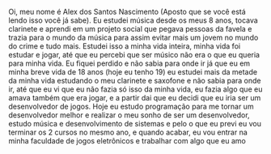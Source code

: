 Oi, meu nome é Alex dos Santos Nascimento (Aposto que se você está lendo isso você já sabe).
Eu estudei música desde os meus 8 anos, tocava clarinete e aprendi em um projeto social que pegava pessoas da favela e trazia para o mundo da música para assim evitar mais um jovem no mundo do crime e tudo mais.
Estudei isso a minha vida inteira, minha vida foi estudar e jogar, até que eu percebi que ser músico não era o que eu queria para minha vida. Eu fiquei perdido e não sabia para onde ir já que eu em minha breve vida de 18 anos (hoje eu tenho 19) eu estudei mais da metade da minha vida estudando o meu clarinete e saxofone e não sabia para onde ir, até que eu vi que eu não fazia só isso da minha vida, eu fazia algo que eu amava também que era jogar, e a partir dai que eu decidi que eu iria ser um desenvolvedor de jogos.
Hoje eu estudo programação para me tornar um desenvolvedor melhor e realizar o meu sonho de ser um desenvolvedor, estudo música e desenvolvimento de sistemas e pelo o que eu previ eu vou terminar os 2 cursos no mesmo ano, e quando acabar, eu vou entrar na minha faculdade de jogos eletrônicos e trabalhar com algo que eu amo